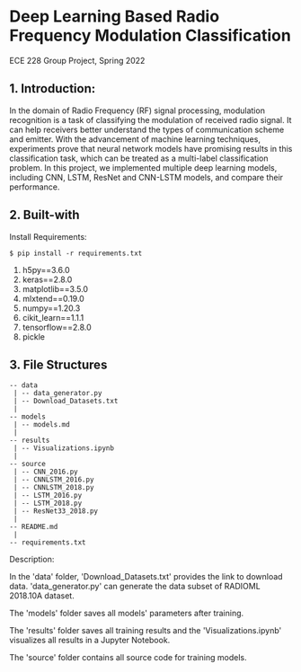 # Deep Learning Based Radio Frequency Modulation Classification
ECE 228 Group Project, Spring 2022

## 1. Introduction:
In the domain of Radio Frequency (RF) signal processing, modulation recognition is a task of classifying the modulation of received radio signal. It can help receivers better understand the types of communication scheme and emitter. With the advancement of machine learning techniques, experiments prove that neural network models have promising results in this classification task, which can be treated as a multi-label classification problem. In this project, we implemented multiple deep learning models, including CNN, LSTM, ResNet and CNN-LSTM models, and compare their performance.


## 2. Built-with
Install Requirements:
```
$ pip install -r requirements.txt
```
  1. h5py==3.6.0
  2. keras==2.8.0
  3. matplotlib==3.5.0
  4. mlxtend==0.19.0
  5. numpy==1.20.3
  6. cikit_learn==1.1.1
  7. tensorflow==2.8.0
  8. pickle

## 3. File Structures

```
-- data
 | -- data_generator.py
 | -- Download_Datasets.txt
 |
-- models
 | -- models.md
 |
-- results
 | -- Visualizations.ipynb
 |
-- source
 | -- CNN_2016.py
 | -- CNNLSTM_2016.py
 | -- CNNLSTM_2018.py
 | -- LSTM_2016.py
 | -- LSTM_2018.py
 | -- ResNet33_2018.py
 |
-- README.md
 |
-- requirements.txt
```

Description:

In the 'data' folder, 'Download_Datasets.txt' provides the link to download data. 'data_generator.py' can generate the data subset of RADIOML 2018.10A dataset.

The 'models' folder saves all models' parameters after training.

The 'results' folder saves all training results and the 'Visualizations.ipynb' visualizes all results in a Jupyter Notebook.

The 'source' folder contains all source code for training models.
